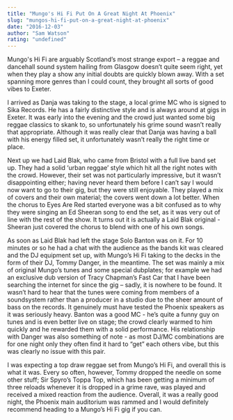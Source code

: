 ```yaml
---
title: "Mungo's Hi Fi Put On A Great Night At Phoenix"
slug: "mungos-hi-fi-put-on-a-great-night-at-phoenix"
date: "2016-12-03"
author: "Sam Watson"
rating: "undefined"
---
```


Mungo's Hi Fi are arguably Scotland’s most strange export – a reggae and dancehall sound system hailing from Glasgow doesn’t quite seem right, yet when they play a show any initial doubts are quickly blown away. With a set spanning more genres than I could count, they brought all sorts of good vibes to Exeter.

I arrived as Danja was taking to the stage, a local grime MC who is signed to Sika Records. He has a fairly distinctive style and is always around at gigs in Exeter. It was early into the evening and the crowd just wanted some big reggae classics to skank to, so unfortunately his grime sound wasn’t really that appropriate. Although it was really clear that Danja was having a ball with his energy filled set, it unfortunately wasn’t really the right time or place.

Next up we had Laid Blak, who came from Bristol with a full live band set up. They had a solid ‘urban reggae’ style which hit all the right notes with the crowd. However, their set was not particularly impressive, but it wasn’t disappointing either; having never heard them before I can’t say I would now want to go to their gig, but they were still enjoyable. They played a mix of covers and their own material; the covers went down a lot better. When the chorus to Eyes Are Red started everyone was a bit confused as to why they were singing an Ed Sheeran song to end the set, as it was very out of line with the rest of the show. It turns out it is actually a Laid Blak original - Sheeran just covered the chorus to blend with one of his own songs.

As soon as Laid Blak had left the stage Solo Banton was on it. For 10 minutes or so he had a chat with the audience as the bands kit was cleared and the DJ equipment set up, with Mungo’s Hi Fi taking to the decks in the form of their DJ, Tommy Danger, in the meantime. The set was mainly a mix of original Mungo’s tunes and some special dubplates; for example we had an exclusive dub version of Tracy Chapman’s Fast Car that I have been searching the internet for since the gig – sadly, it is nowhere to be found. It wasn’t hard to hear that the tunes were coming from members of a soundsystem rather than a producer in a studio due to the sheer amount of bass on the records. It genuinely must have tested the Phoenix speakers as it was seriously heavy. Banton was a good MC - he’s quite a funny guy on tunes and is even better live on stage; the crowd clearly warmed to him quickly and he rewarded them with a solid performance. His relationship with Danger was also something of note - as most DJ/MC combinations are for one night only they often find it hard to “get” each others vibe, but this was clearly no issue with this pair.

I was expecting a top draw reggae set from Mungo’s Hi Fi, and overall this is what it was. Every so often, however, Tommy dropped the needle on some other stuff; Sir Spyro’s Toppa Top, which has been getting a minimum of three reloads whenever it is dropped in a grime rave, was played and received a mixed reaction from the audience. Overall, it was a really good night, the Phoenix main auditorium was rammed and I would definitely recommend heading to a Mungo’s Hi Fi gig if you can.
